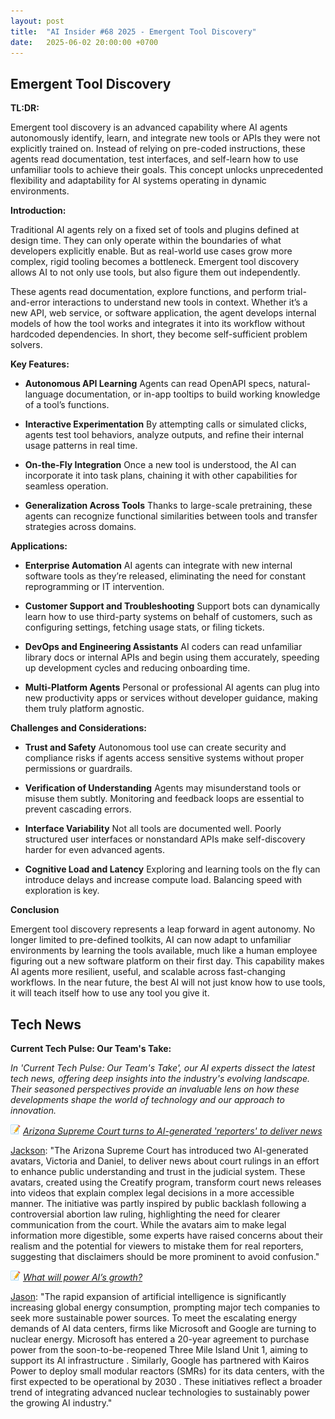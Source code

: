 ```yaml
---
layout: post
title:  "AI Insider #68 2025 - Emergent Tool Discovery"
date:   2025-06-02 20:00:00 +0700
---
```


## Emergent Tool Discovery

**TL:DR:**

Emergent tool discovery is an advanced capability where AI agents autonomously identify, learn, and integrate new tools or APIs they were not explicitly trained on. Instead of relying on pre-coded instructions, these agents read documentation, test interfaces, and self-learn how to use unfamiliar tools to achieve their goals. This concept unlocks unprecedented flexibility and adaptability for AI systems operating in dynamic environments.

__Introduction:__

Traditional AI agents rely on a fixed set of tools and plugins defined at design time. They can only operate within the boundaries of what developers explicitly enable. But as real-world use cases grow more complex, rigid tooling becomes a bottleneck. Emergent tool discovery allows AI to not only use tools, but also figure them out independently.

These agents read documentation, explore functions, and perform trial-and-error interactions to understand new tools in context. Whether it’s a new API, web service, or software application, the agent develops internal models of how the tool works and integrates it into its workflow without hardcoded dependencies. In short, they become self-sufficient problem solvers.

__Key Features:__

* **Autonomous API Learning**
Agents can read OpenAPI specs, natural-language documentation, or in-app tooltips to build working knowledge of a tool’s functions.

* **Interactive Experimentation**
By attempting calls or simulated clicks, agents test tool behaviors, analyze outputs, and refine their internal usage patterns in real time.

* **On-the-Fly Integration**
Once a new tool is understood, the AI can incorporate it into task plans, chaining it with other capabilities for seamless operation.

* **Generalization Across Tools**
Thanks to large-scale pretraining, these agents can recognize functional similarities between tools and transfer strategies across domains.

__Applications:__

* **Enterprise Automation**
AI agents can integrate with new internal software tools as they’re released, eliminating the need for constant reprogramming or IT intervention.

* **Customer Support and Troubleshooting**
Support bots can dynamically learn how to use third-party systems on behalf of customers, such as configuring settings, fetching usage stats, or filing tickets.

* **DevOps and Engineering Assistants**
AI coders can read unfamiliar library docs or internal APIs and begin using them accurately, speeding up development cycles and reducing onboarding time.

* **Multi-Platform Agents**
Personal or professional AI agents can plug into new productivity apps or services without developer guidance, making them truly platform agnostic.

__Challenges and Considerations:__

* **Trust and Safety**
Autonomous tool use can create security and compliance risks if agents access sensitive systems without proper permissions or guardrails.

* **Verification of Understanding**
Agents may misunderstand tools or misuse them subtly. Monitoring and feedback loops are essential to prevent cascading errors.

* **Interface Variability**
Not all tools are documented well. Poorly structured user interfaces or nonstandard APIs make self-discovery harder for even advanced agents.

* **Cognitive Load and Latency**
Exploring and learning tools on the fly can introduce delays and increase compute load. Balancing speed with exploration is key.

__Conclusion__

Emergent tool discovery represents a leap forward in agent autonomy. No longer limited to pre-defined toolkits, AI can now adapt to unfamiliar environments by learning the tools available, much like a human employee figuring out a new software platform on their first day. This capability makes AI agents more resilient, useful, and scalable across fast-changing workflows. In the near future, the best AI will not just know how to use tools, it will teach itself how to use any tool you give it.

## Tech News

__Current Tech Pulse: Our Team's Take:__

*In 'Current Tech Pulse: Our Team's Take', our AI experts dissect the latest tech news, offering deep insights into the industry's evolving landscape. Their seasoned perspectives provide an invaluable lens on how these developments shape the world of technology and our approach to innovation.*


![memo](/assets/images/memo16.png) *[Arizona Supreme Court turns to AI-generated 'reporters' to deliver news](https://www.msn.com/en-us/news/other/arizona-supreme-court-turns-to-ai-generated-reporters-to-deliver-news/ar-AA1FJpYD)*

[Jackson](https://www.linkedin.com/in/jackson-cates-315a0b1ab/): "The Arizona Supreme Court has introduced two AI-generated avatars, Victoria and Daniel, to deliver news about court rulings in an effort to enhance public understanding and trust in the judicial system. These avatars, created using the Creatify program, transform court news releases into videos that explain complex legal decisions in a more accessible manner. The initiative was partly inspired by public backlash following a controversial abortion law ruling, highlighting the need for clearer communication from the court. While the avatars aim to make legal information more digestible, some experts have raised concerns about their realism and the potential for viewers to mistake them for real reporters, suggesting that disclaimers should be more prominent to avoid confusion."

![memo](/assets/images/memo16.png) *[What will power AI’s growth?](https://www.technologyreview.com/2025/05/29/1117500/ai-energy-growth-nuclear-natural-gas/)*

[Jason](https://www.linkedin.com/in/jason-bengtson-b8a9a83b): "The rapid expansion of artificial intelligence is significantly increasing global energy consumption, prompting major tech companies to seek more sustainable power sources. To meet the escalating energy demands of AI data centers, firms like Microsoft and Google are turning to nuclear energy. Microsoft has entered a 20-year agreement to purchase power from the soon-to-be-reopened Three Mile Island Unit 1, aiming to support its AI infrastructure . Similarly, Google has partnered with Kairos Power to deploy small modular reactors (SMRs) for its data centers, with the first expected to be operational by 2030 . These initiatives reflect a broader trend of integrating advanced nuclear technologies to sustainably power the growing AI industry."